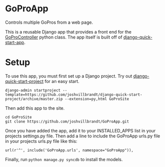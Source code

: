 GoProApp
================

Controls multiple GoPros from a web page.

This is a reusable Django app that provides a front end for the [GoProController](https://github.com/joshvillbrandt/GoProController) python class. The app itself is built off of [django-quick-start-app](http://github.com/joshvillbrandt/django-quick-start-app).

# Setup

To use this app, you must first set up a Django project. Try out [django-quick-start-project](http://github.com/joshvillbrandt/django-quick-start-project) for an easy start.

    django-admin startproject --template=https://github.com/joshvillbrandt/django-quick-start-project/archive/master.zip --extension=py,html GoProSite

Then add this app to the site.

    cd GoProSite
    git clone https://github.com/joshvillbrandt/GoProApp.git

Once you have added the app, add it to your INSTALLED_APPS list in your projects settings.py file. Then add a line to include the GoProApp urls.py file in your projects urls.py file like this:

    url(r'^', include('GoProApp.urls', namespace="GoProApp")),

Finally, run `python manage.py syncdb` to install the models.
